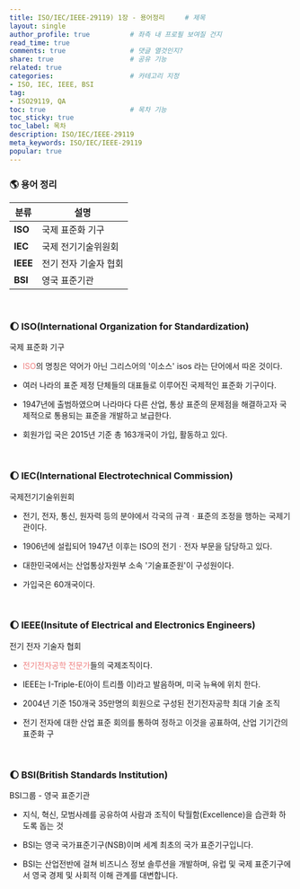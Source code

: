 ```yaml
---
title: ISO/IEC/IEEE-29119) 1장 - 용어정리     # 제목
layout: single                
author_profile: true          # 좌측 내 프로필 보여질 건지
read_time: true
comments: true                # 댓글 열것인지?
share: true                   # 공유 기능 
related: true
categories:                   # 카테고리 지정
- ISO, IEC, IEEE, BSI
tag:
- ISO29119, QA
toc: true                     # 목차 기능 
toc_sticky: true
toc_label: 목차  
description: ISO/IEC/IEEE-29119
meta_keywords: ISO/IEC/IEEE-29119
popular: true
---
```



### 🌎 **용어 정리** 

|분류|설명|
|---|---|
|**ISO**|국제 표준화 기구|
|**IEC**|국제 전기기술위원회|
|**IEEE**|전기 전자 기술자 협회|
|**BSI**|영국 표준기관|

<br/>

### 🌔 **ISO(International Organization for Standardization)**

국제 표준화 기구 

- <span style="color:#F08080">ISO</span>의 명칭은 약어가 아닌 그리스어의 '이소스' isos 라는 단어에서 따온 것이다.

- 여러 나라의 표준 제정 단체들의 대표들로 이루어진 국제적인 표준화 기구이다. 

- 1947년에 출범하였으며 나라마다 다른 산업, 통상 표준의 문제점을 해결하고자 
국제적으로 통용되는 표준을 개발하고 보급한다. 

- 회원가입 국은 2015년 기준 총 163개국이 가입, 활동하고 있다.

<br/>

### 🌔 **IEC(International Electrotechnical Commission)**
국제전기기술위원회 

- 전기, 전자, 통신, 원자력 등의 분야에서 각국의 규격ㆍ표준의 조정을 행하는 국제기관이다.

- 1906년에 설립되어 1947년 이후는 ISO의 전기ㆍ전자 부문을 담당하고 있다. 

- 대한민국에서는 산업통상자원부 소속 '기술표준원'이 구성원이다. 

- 가입국은 60개국이다. 

<br/>

### 🌔 **IEEE(Insitute of Electrical and Electronics Engineers)**
전기 전자 기술자 협회 

- <span style="color:#F08080">전기전자공학 전문가</span>들의 국제조직이다. 

- IEEE는 I-Triple-E(아이 트리플 이)라고 발음하며, 미국 뉴욕에 위치 한다.

- 2004년 기준 150개국 35만명의 회원으로 구성된 전기전자공학 최대 기술 조직 

- 전기 전자에 대한 산업 표준 회의를 통하여 정하고 이것을 공표하여, 산업 기기간의 표준화 구


<br/>

### 🌔 **BSI(British Standards Institution)**

BSI그룹 - 영국 표준기관 

- 지식, 혁신, 모범사례를 공유하여 사람과 조직이 탁월함(Excellence)을 습관화 하도록 돕는 것

- BSI는 영국 국가표준기구(NSB)이며 세계 최초의 국가 표준기구입니다. 

- BSI는 산업전반에 걸쳐 비즈니스 정보 솔루션을 개발하며,
유럽 및 국제 표준기구에서 영국 경제 및 사회적 이해 관계를 대변합니다.